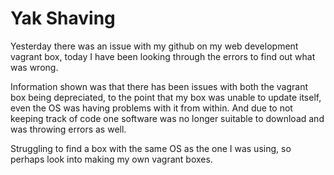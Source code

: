 # Yak Shaving

Yesterday there was an issue with my github on my web development vagrant box, today I have been looking through the errors to find out what was wrong.

Information shown was that there has been issues with both the vagrant box being depreciated, to the point that my box was unable to update itself, even the OS was having problems with it from within. And due to not keeping track of code one software was no longer suitable to download and was throwing errors as well.

Struggling to find a box with the same OS as the one I was using, so perhaps look into making my own vagrant boxes.